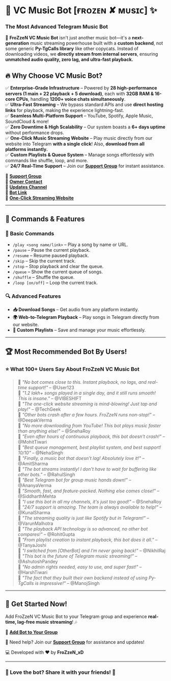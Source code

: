 # 🎵 VC Music Bot [ғʀᴏᴢᴇɴ ✘ ᴍᴜsɪᴄ] ✨

### The Most Advanced Telegram Music Bot

🚀 **FroZzeN VC Music Bot** isn't just another music bot—it's a **next-generation** music streaming powerhouse built with a **custom backend**, not some generic **Py-TgCalls library** like other copycats. Instead of downloading videos, we **directly stream from internal servers**, ensuring **unmatched audio quality, zero lag, and ultra-fast playback.**

## 🔥 Why Choose VC Music Bot?

✅ **Enterprise-Grade Infrastructure** – Powered by **28 high-performance servers (1 main + 22 playback + 5 download)**, each with **32GB RAM & 16-core CPUs**, handling **1200+ voice chats simultaneously**.  
✅ **Ultra-Fast Streaming** – We bypass standard APIs and use **direct hosting links** for playback, making the experience lightning-fast.  
✅ **Seamless Multi-Platform Support** – YouTube, Spotify, Apple Music, SoundCloud & more!  
✅ **Zero Downtime & High Scalability** – Our system boasts a **6+ days uptime** without performance drops.  
✅ **One-Click Music Streaming Website** – Play music directly from our website into Telegram **with a single click**! Also, **download from all platforms instantly.**  
✅ **Custom Playlists & Queue System** – Manage songs effortlessly with commands like shuffle, loop, and more.  
✅ **24/7 Real-Time Support** – Join our **[Support Group](https://t.me/Frozensupport1)** for instant assistance.  

🔗 **[Support Group](https://t.me/Frozensupport1)**  
🔗 **[Owner Contact](https://t.me/xyz09723)**  
🔗 **[Updates Channel](https://t.me/vibeshiftbots)**  
🔗 **[Bot Link](https://t.me/vcmusiclubot)**  
🔗 **[One-Click Streaming Website](#)**  

---
## 📌 Commands & Features

### 🎵 **Basic Commands**
- `/play <song name/link>` – Play a song by name or URL.
- `/pause` – Pause the current playback.
- `/resume` – Resume paused playback.
- `/skip` – Skip the current track.
- `/stop` – Stop playback and clear the queue.
- `/queue` – Show the current queue of songs.
- `/shuffle` – Shuffle the queue.
- `/loop [on/off]` – Loop the current track.

### 🔍 **Advanced Features**
- **📥 Download Songs** – Get audio from any platform instantly.
- **🌍 Web-to-Telegram Playback** – Play songs in Telegram directly from our website.
- **📝 Custom Playlists** – Save and manage your music effortlessly.

---
## 🏆 Most Recommended Bot By Users!

### ⭐ **What 100+ Users Say About FroZzeN VC Music Bot**

> 💬 *"No bot comes close to this. Instant playback, no lags, and real-time support!"* – @User123  
> 💬 *"1.2 lakh+ songs played in a single day, and it still runs smooth! This is insane."* – @VIBESHIFT  
> 💬 *"The one-click website streaming is mind-blowing! Just tap and play!"* – @TechGeek  
> 💬 *"Other bots crash after a few hours. FroZzeN runs non-stop!"* – @DeepakVerma  
> 💬 *"No more downloading from YouTube! This bot plays music faster than anything else!"* – @SnehaRoy  
> 💬 *"Even after hours of continuous playback, this bot doesn't crash!"* – @MohitTiwari  
> 💬 *"Best queue management, best playlist system, and best support! 10/10"* – @NehaSingh  
> 💬 *"Finally, a music bot that doesn't lag! Absolutely love it!"* – @AmitSharma  
> 💬 *"The bot streams instantly! I don't have to wait for buffering like other bots."* – @RahulSingh  
> 💬 *"Best Telegram bot for group music hands down!"* – @AnanyaVerma  
> 💬 *"Smooth, fast, and feature-packed. Nothing else comes close!"* – @SiddharthMehta  
> 💬 *"I use this bot in all my channels, it's just too good!"* – @SnehaRoy  
> 💬 *"24/7 support is amazing. The team is always available to help!"* – @KunalSharma  
> 💬 *"The streaming quality is just like Spotify but in Telegram!"* – @VarunMalhotra  
> 💬 *"The playback API technology is so advanced, no other bot compares!"* – @RohitGupta  
> 💬 *"From playlist creation to instant playback, this bot does it all."* – @TanyaJoshi  
> 💬 *"I switched from [OtherBot] and I’m never going back!"* – @NikhilRaj  
> 💬 *"This bot is the future of Telegram music streaming!"* – @AshutoshPandey  
> 💬 *"No admin rights needed, easy to use, and super fast!"* – @HarshTiwari  
> 💬 *"The fact that they built their own backend instead of using Py-TgCalls is impressive!"* – @ManojSingh  

---
## 🚀 Get Started Now!

Add FroZzeN VC Music Bot to your Telegram group and experience **real-time, lag-free music streaming**! 🎶

🔗 **[Add Bot to Your Group](https://t.me/vcmusiclubot)**

📢 Need help? Join our **[Support Group](https://t.me/Frozensupport1)** for assistance and updates!

💻 Developed with ❤️ by **FroZzeN_xD**

---
### 🌟 Love the bot? Share it with your friends! 🌟
